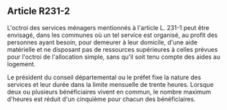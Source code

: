 ## Article R231-2

L'octroi des services ménagers mentionnés à l'article L. 231-1 peut être envisagé, dans les communes où
un tel service est organisé, au profit des personnes ayant besoin, pour demeurer à leur domicile, d'une aide
matérielle et ne disposant pas de ressources supérieures à celles prévues pour l'octroi de l'allocation simple,
sans qu'il soit tenu compte des aides au logement.

Le président du conseil départemental ou le préfet fixe la nature des services et leur durée dans la limite
mensuelle de trente heures. Lorsque deux ou plusieurs bénéficiaires vivent en commun, le nombre maximum
d'heures est réduit d'un cinquième pour chacun des bénéficiaires.

